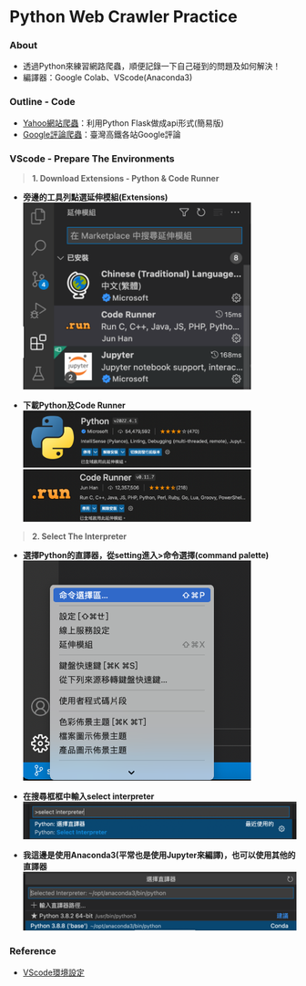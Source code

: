 # Python Web Crawler Practice
### **About**
* 透過Python來練習網路爬蟲，順便記錄一下自己碰到的問題及如何解決！
* 編譯器：Google Colab、VScode(Anaconda3)

### **Outline - Code**
* [Yahoo網站爬蟲](https://github.com/yuu0223/Python_WebCrawler/tree/main/Yahoo)：利用Python Flask做成api形式(簡易版)
* [Google評論爬蟲](https://github.com/yuu0223/Python_WebCrawler/tree/main/Google)：臺灣高鐵各站Google評論

### **VScode - Prepare The Environments**
> **1. Download Extensions - Python & Code Runner**
* **旁邊的工具列點選延伸模組(Extensions)** <br/>
  <img src="https://github.com/yuu0223/Python_WebCrawler/blob/main/Pictures/VScode_outline.png" width="400" alt="VScode_outline"/><br/>

* **下載Python及Code Runner** <br/>
  <img src="https://github.com/yuu0223/Python_WebCrawler/blob/main/Pictures/Extension_Python.png" width="400" alt="Python"/><br/>
  <img src="https://github.com/yuu0223/Python_WebCrawler/blob/main/Pictures/Extension_CodeRunner.png" width="400" alt="CodeRunner"/><br/>

> **2. Select The Interpreter**
* **選擇Python的直譯器，從setting進入>命令選擇(command palette)** <br/>
  <img src="https://github.com/yuu0223/Python_WebCrawler/blob/main/Pictures/select_interpreter.png" width="400" alt="select_interpreter"/><br/>
  
* **在搜尋框框中輸入select interpreter** <br/>
  <img src="https://github.com/yuu0223/Python_WebCrawler/blob/main/Pictures/select_interpreter2.png" width="600" alt="select_interpreter2"/><br/>
  
* **我這邊是使用Anaconda3(平常也是使用Jupyter來編譯)，也可以使用其他的直譯器** <br/>
  <img src="https://github.com/yuu0223/Python_WebCrawler/blob/main/Pictures/select_interpreter3.png" width="600" alt="select_interpreter3"/><br/>

### **Reference**
* [VScode環境設定](https://www.learncodewithmike.com/2019/11/python2-visual-studio-code-python.html)
